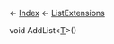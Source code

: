 ← [Index](Api-Index) ← [ListExtensions](System.Collections.Generic.ListExtensions)

void AddList<T><[T]()>()